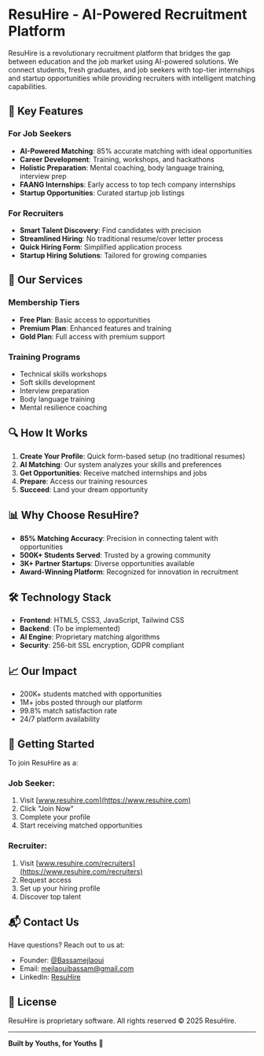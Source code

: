 # ResuHire - AI-Powered Recruitment Platform

ResuHire is a revolutionary recruitment platform that bridges the gap between education and the job market using AI-powered solutions. We connect students, fresh graduates, and job seekers with top-tier internships and startup opportunities while providing recruiters with intelligent matching capabilities.

## 🌟 Key Features

### For Job Seekers
- **AI-Powered Matching**: 85% accurate matching with ideal opportunities
- **Career Development**: Training, workshops, and hackathons
- **Holistic Preparation**: Mental coaching, body language training, interview prep
- **FAANG Internships**: Early access to top tech company internships
- **Startup Opportunities**: Curated startup job listings

### For Recruiters
- **Smart Talent Discovery**: Find candidates with precision
- **Streamlined Hiring**: No traditional resume/cover letter process
- **Quick Hiring Form**: Simplified application process
- **Startup Hiring Solutions**: Tailored for growing companies

## 🚀 Our Services

### Membership Tiers
- **Free Plan**: Basic access to opportunities
- **Premium Plan**: Enhanced features and training
- **Gold Plan**: Full access with premium support

### Training Programs
- Technical skills workshops
- Soft skills development
- Interview preparation
- Body language training
- Mental resilience coaching

## 🔍 How It Works

1. **Create Your Profile**: Quick form-based setup (no traditional resumes)
2. **AI Matching**: Our system analyzes your skills and preferences
3. **Get Opportunities**: Receive matched internships and jobs
4. **Prepare**: Access our training resources
5. **Succeed**: Land your dream opportunity

## 📊 Why Choose ResuHire?

- **85% Matching Accuracy**: Precision in connecting talent with opportunities
- **500K+ Students Served**: Trusted by a growing community
- **3K+ Partner Startups**: Diverse opportunities available
- **Award-Winning Platform**: Recognized for innovation in recruitment

## 🛠️ Technology Stack

- **Frontend**: HTML5, CSS3, JavaScript, Tailwind CSS
- **Backend**: (To be implemented)
- **AI Engine**: Proprietary matching algorithms
- **Security**: 256-bit SSL encryption, GDPR compliant

## 📈 Our Impact

- 200K+ students matched with opportunities
- 1M+ jobs posted through our platform
- 99.8% match satisfaction rate
- 24/7 platform availability

## 📝 Getting Started

To join ResuHire as a:

### Job Seeker:
1. Visit [www.resuhire.com](https://www.resuhire.com)
2. Click "Join Now"
3. Complete your profile
4. Start receiving matched opportunities

### Recruiter:
1. Visit [www.resuhire.com/recruiters](https://www.resuhire.com/recruiters)
2. Request access
3. Set up your hiring profile
4. Discover top talent

## 📬 Contact Us

Have questions? Reach out to us at:
- Founder: [@Bassamejlaoui](https://github.com/Bassamejlaoui)
- Email: mejlaouibassam@gmail.com
- LinkedIn: [ResuHire](https://www.linkedin.com/company/resuuhire)

## 📜 License

ResuHire is proprietary software. All rights reserved © 2025 ResuHire.

---

**Built by Youths, for Youths** 🚀
